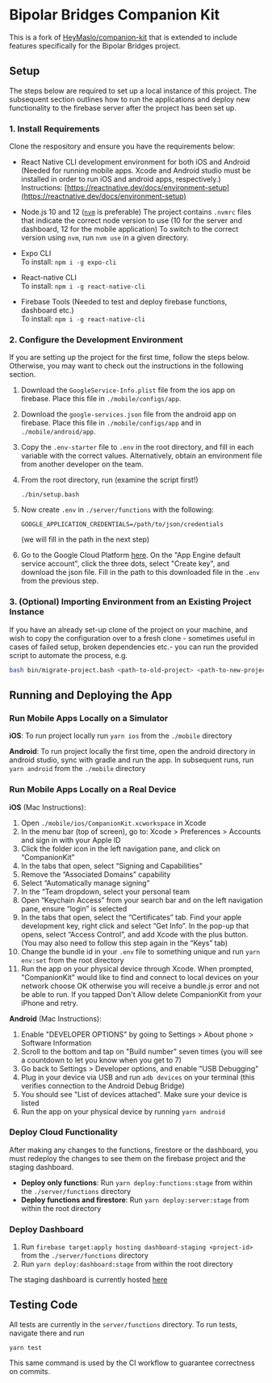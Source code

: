 # Bipolar Bridges Companion Kit

This is a fork of [HeyMaslo/companion-kit](https://github.com/HeyMaslo/companion-kit) that is extended to include features specifically for the Bipolar Bridges project.

## Setup

The steps below are required to set up a local instance of this project. The subsequent section outlines how to run the applications and deploy new functionality to the firebase server after the project has been set up.

### 1. Install Requirements

Clone the respository and ensure you have the requirements below:

 * React Native CLI development environment for both iOS and Android (Needed for running mobile apps. Xcode and Android studio must be installed in order to run iOS and android apps, respectively.)  
 Instructions: [https://reactnative.dev/docs/environment-setup](https://reactnative.dev/docs/environment-setup)

 * Node.js 10 and 12 ([`nvm`](https://github.com/nvm-sh/nvm) is preferable)
 The project contains `.nvmrc` files that indicate the correct node version to use (10 for the server and dashboard, 12 for the mobile application)
 To switch to the correct version using `nvm`, run ```nvm use``` in a given directory.
 
 * Expo CLI  
 To install: ```npm i -g expo-cli```
 
 * React-native CLI  
 To install: ```npm i -g react-native-cli```
 
 * Firebase Tools (Needed to test and deploy firebase functions, dashboard etc.)  
 To install: ```npm i -g react-native-cli```

### 2. Configure the Development Environment

If you are setting up the project for the first time, follow the steps below. Otherwise, you may want to check out the instructions in the following section.

1. Download the `GoogleService-Info.plist` file from the ios app on firebase. Place this file in `./mobile/configs/app`.
2. Download the `google-services.json` file from the android app on firebase. Place this file in `./mobile/configs/app` and in `./mobile/android/app`.
3. Copy the `.env-starter` file to `.env` in the root directory, and fill in each variable with the correct values. Alternatively, obtain an environment file from another developer on the team.
4. From the root directory, run (examine the script first!)
    ```
    ./bin/setup.bash
    ```
5.  Now create `.env` in `./server/functions` with the following:
	```
	GOOGLE_APPLICATION_CREDENTIALS=/path/to/json/credentials
	```
	(we will fill in the path in the next step)

6. Go to the Google Cloud Platform [here](https://console.cloud.google.com/iam-admin/serviceaccounts?project=bipolarbridges). On the "App Engine default service account", click the three dots, select "Create key", and download the json file. Fill in the path to this downloaded file in the `.env` from the previous step.

### 3. (Optional) Importing Environment from an Existing Project Instance

If you have an already set-up clone of the project on your machine, and wish to copy the configuration over to a fresh clone - sometimes useful in cases of failed setup, broken dependencies etc.- you can run the provided script to automate the process, e.g.

```sh
bash bin/migrate-project.bash <path-to-old-project> <path-to-new-project>
```

## Running and Deploying the App

### Run Mobile Apps Locally on a Simulator

**iOS**: To run project locally run `yarn ios` from the `./mobile` directory

**Android**: To run project locally the first time, open the android directory in android studio, sync with gradle and run the app. In subsequent runs, run `yarn android` from the `./mobile` directory

### Run Mobile Apps Locally on a Real Device

**iOS** (Mac Instructions):

1. Open `./mobile/ios/CompanionKit.xcworkspace` in Xcode
2. In the menu bar (top of screen), go to: Xcode > Preferences > Accounts and sign in with your Apple ID
3. Click the folder icon in the left navigation pane, and click on “CompanionKit”
4. In the tabs that open, select “Signing and Capabilities"
5. Remove the “Associated Domains” capability
6. Select “Automatically manage signing”
7. In the “Team dropdown, select your personal team
8. Open “Keychain Access” from your search bar and on the left navigation pane, ensure “login” is selected
9. In the tabs that open, select the “Certificates” tab. Find your apple development key, right click and select “Get Info”. In the pop-up that opens, select “Access Control”, and add Xcode with the plus button. (You may also need to follow this step again in the “Keys” tab)
10. Change the bundle id in your `.env` file to something unique and run `yarn env:set` from the root directory
11. Run the app on your physical device through Xcode. When prompted, "CompanionKit" would like to find and connect to local devices on your network choose OK otherwise you will receive a bundle.js error and not be able to run. If you tapped Don't Allow delete CompanionKit from your iPhone and retry.

**Android** (Mac Instructions):

1. Enable "DEVELOPER OPTIONS" by going to Settings > About phone > Software Information
2. Scroll to the bottom and tap on "Build number" seven times (you will see a countdown to let you know when you get to 7)
3. Go back to Settings > Developer options, and enable "USB Debugging"
4. Plug in your device via USB and run `adb devices` on your terminal (this verifies connection to the Android Debug Bridge)
5. You should see "List of devices attached". Make sure your device is listed
6. Run the app on your physical device by running `yarn android`


### Deploy Cloud Functionality

After making any changes to the functions, firestore or the dashboard, you must redeploy the changes to see them on the firebase project and the staging dashboard.

- **Deploy only functions**: Run `yarn deploy:functions:stage` from within the `./server/functions` directory
- **Deploy functions and firestore**: Run `yarn deploy:server:stage` from within the root directory

### Deploy Dashboard

1. Run `firebase target:apply hosting dashboard-staging <project-id>` from the `./server/functions` directory
2. Run `yarn deploy:dashboard:stage` from within the root directory

The staging dashboard is currently hosted [here](https://bipolarbridges.web.app/)

## Testing Code
All tests are currently in the `server/functions` directory. To run tests, navigate there and run
```
yarn test
```
This same command is used by the CI workflow to guarantee correctness on commits.